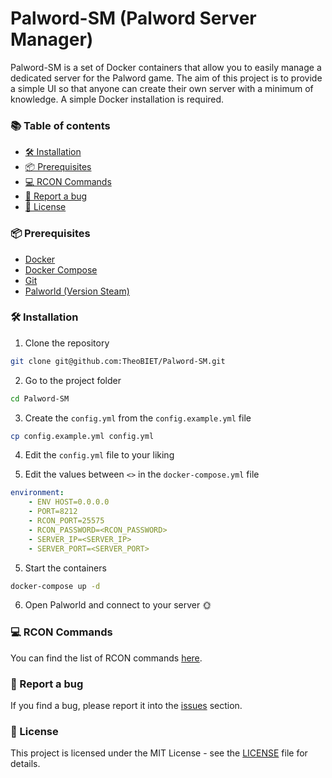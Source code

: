 # Palword-SM (Palword Server Manager)

<!-- ![Palworld](/docs/palworld.png) -->

Palword-SM is a set of Docker containers that allow you to easily manage a dedicated server for the Palword game. The aim of this project is to provide a simple UI so that anyone can create their own server with a minimum of knowledge. A simple Docker installation is required.

### 📚 Table of contents
- [🛠️ Installation](#️-installation)  
- [📦 Prerequisites](#-prerequisites)  
- [💻 RCON Commands](#-rcon-commands)  
- [🐛 Report a bug](#-report-a-bug)  
- [📝 License](#-license)  


### 📦 Prerequisites

- [Docker](https://docs.docker.com/get-docker/)
- [Docker Compose](https://docs.docker.com/compose/install/)
- [Git](https://git-scm.com/downloads)
- [Palworld (Version Steam)](https://store.steampowered.com/app/1623730/Palworld/?l=french)

### 🛠️ Installation

1. Clone the repository
```bash
git clone git@github.com:TheoBIET/Palword-SM.git
```

2. Go to the project folder
```bash
cd Palword-SM
```

3. Create the `config.yml` from the `config.example.yml` file
```bash
cp config.example.yml config.yml
```

4. Edit the `config.yml` file to your liking

5. Edit the values between `<>` in the `docker-compose.yml` file
```yaml
environment:
    - ENV HOST=0.0.0.0
    - PORT=8212
    - RCON_PORT=25575
    - RCON_PASSWORD=<RCON_PASSWORD>
    - SERVER_IP=<SERVER_IP>
    - SERVER_PORT=<SERVER_PORT>
```

5. Start the containers
```bash
docker-compose up -d
```

6. Open Palworld and connect to your server 🌞

### 💻 RCON Commands

You can find the list of RCON commands [here](https://tech.palworldgame.com/server-commands).

### 🐛 Report a bug

If you find a bug, please report it into the [issues](https://github.com/TheoBIET/Palword-SM/issues) section.

### 📝 License

This project is licensed under the MIT License - see the [LICENSE](LICENSE) file for details.
